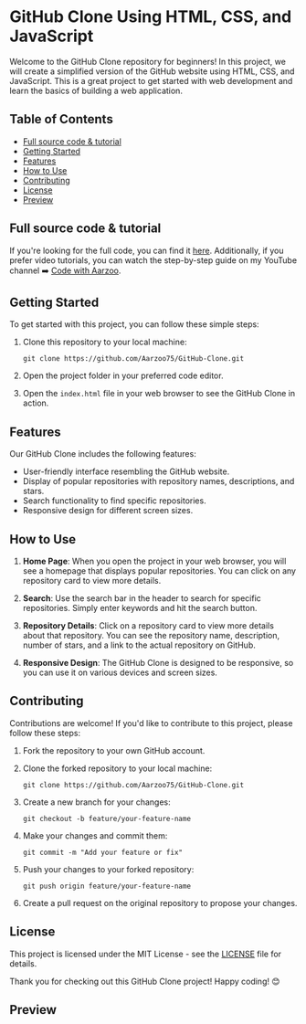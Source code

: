 # GitHub Clone Using HTML, CSS, and JavaScript

Welcome to the GitHub Clone repository for beginners! In this project, we will create a simplified version of the GitHub website using HTML, CSS, and JavaScript. This is a great project to get started with web development and learn the basics of building a web application.

## Table of Contents

- [Full source code & tutorial](full-source-code-&-tutorial)
- [Getting Started](#getting-started)
- [Features](#features)
- [How to Use](#how-to-use)
- [Contributing](#contributing)
- [License](#license)
- [Preview](preview)

## Full source code & tutorial

If you're looking for the full code, you can find it [here](https://dgicode.store). Additionally, if you prefer video tutorials, you can watch the step-by-step guide on my YouTube channel ➡️ [Code with Aarzoo](https://www.youtube.com/@codewithaarzoo).

## Getting Started

To get started with this project, you can follow these simple steps:

1. Clone this repository to your local machine:

   ```shell
   git clone https://github.com/Aarzoo75/GitHub-Clone.git
   ```

2. Open the project folder in your preferred code editor.

3. Open the `index.html` file in your web browser to see the GitHub Clone in action.

## Features

Our GitHub Clone includes the following features:

- User-friendly interface resembling the GitHub website.
- Display of popular repositories with repository names, descriptions, and stars.
- Search functionality to find specific repositories.
- Responsive design for different screen sizes.

## How to Use

1. **Home Page**: When you open the project in your web browser, you will see a homepage that displays popular repositories. You can click on any repository card to view more details.

2. **Search**: Use the search bar in the header to search for specific repositories. Simply enter keywords and hit the search button.

3. **Repository Details**: Click on a repository card to view more details about that repository. You can see the repository name, description, number of stars, and a link to the actual repository on GitHub.

4. **Responsive Design**: The GitHub Clone is designed to be responsive, so you can use it on various devices and screen sizes.

## Contributing

Contributions are welcome! If you'd like to contribute to this project, please follow these steps:

1. Fork the repository to your own GitHub account.

2. Clone the forked repository to your local machine:

   ```shell
   git clone https://github.com/Aarzoo75/GitHub-Clone.git
   ```

3. Create a new branch for your changes:

   ```shell
   git checkout -b feature/your-feature-name
   ```

4. Make your changes and commit them:

   ```shell
   git commit -m "Add your feature or fix"
   ```

5. Push your changes to your forked repository:

   ```shell
   git push origin feature/your-feature-name
   ```

6. Create a pull request on the original repository to propose your changes.

## License

This project is licensed under the MIT License - see the [LICENSE](LICENSE) file for details.

Thank you for checking out this GitHub Clone project! Happy coding! 😊

## Preview
